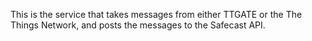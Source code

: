 This is the service that takes messages from either TTGATE or the The Things Network, and posts the messages to the Safecast API.
